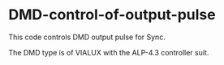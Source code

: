 # DMD-control-of-output-pulse
This code controls DMD output pulse for Sync. 

The DMD type is of VIALUX with the ALP-4.3 controller suit. 
